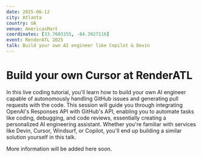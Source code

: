 ```yaml
---
date: 2025-06-12
city: Atlanta
country: UA
venue: AmericasMart
coordinates: [33.7603155, -84.3927116]
event: RenderATL 2025
talk: Build your own AI engineer like Copilot & Devin
---
```


# Build your own Cursor at RenderATL

In this live coding tutorial, you'll learn how to build your own AI engineer capable of autonomously handling GitHub issues and generating pull requests with the code. This session will guide you through integrating OpenAI's Responses API with GitHub's API, enabling you to automate tasks like coding, debugging, and code reviews, essentially creating a personalized AI engineering assistant. Whether you're familiar with services like Devin, Cursor, Windsurf, or Copilot, you'll end up building a similar solution yourself in this talk.

More information will be added here soon.
